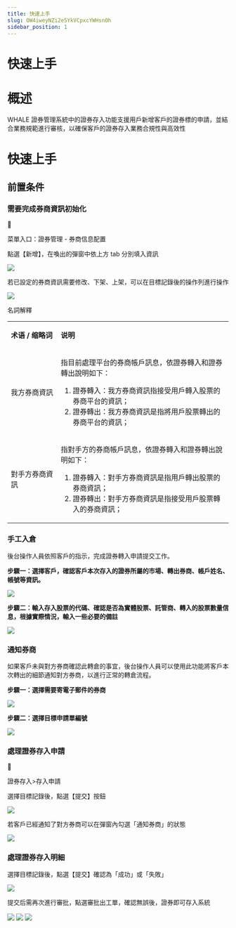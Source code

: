 ```yaml
---
title: 快速上手
slug: OW4iweyNZi2eSYkVCpxcYWHsnOh
sidebar_position: 1
---
```



# 快速上手

# 概述

WHALE 證券管理系統中的證券存入功能支援用戶新增客戶的證券標的申請，並結合業務規範進行審核，以確保客戶的證券存入業務合規性與高效性

# 快速上手

## 前置条件

### 需要完成券商資訊初始化

<div class="callout callout-bg-6 callout-border-6">
<div class='callout-emoji'>📍</div>
<p>菜單入口：證券管理 - 券商信息配置</p>
</div>

點選【新增】，在喚出的彈窗中依上方 tab 分別填入資訊

<img src="/assets/J41GbdodxoiyTixCt8icBMehnwb.png" src-width="3818" src-height="1866" align="center"/>

若已設定的券商資訊需要修改、下架、上架，可以在目標記錄後的操作列進行操作

<img src="/assets/TZY5blzu1oYqusxmx7IcZMwZnfd.png" src-width="3806" src-height="1854" align="center"/>

名詞解釋

<table>
<colgroup>
<col width="179"/>
<col width="641"/>
</colgroup>
<tbody>
<tr><td><p><b>术语 / 缩略词</b></p></td><td><p><b>说明</b></p></td></tr>
<tr><td><p>我方券商資訊</p></td><td><p>指目前處理平台的券商帳戶訊息，依證券轉入和證券轉出說明如下：</p>
<ol>
<li>證券轉入：我方券商資訊指接受用戶轉入股票的券商平台的資訊；</li>
<li>證券轉出：我方券商資訊是指將用戶股票轉出的券商平台的資訊；</li>
</ol></td></tr>
<tr><td><p>對手方券商資訊</p></td><td><p>指對手方的券商帳戶訊息，依證券轉入和證券轉出說明如下：</p>
<ol>
<li>證券轉入：對手方券商資訊是指用戶轉出股票的券商資訊；</li>
<li>證券轉出：對手方券商資訊是指接受用戶股票轉入的券商資訊；</li>
</ol></td></tr>
</tbody>
</table>

### 手工入倉

後台操作人員依照客戶的指示，完成證券轉入申請提交工作。

<b>步驟一：選擇客戶，確認客戶本次存入的證券所屬的市場、轉出券商、帳戶姓名、帳號等資訊。</b>

<img src="/assets/Z3AJbkZyIopjlyx63EEc9WLYn5H.png" src-width="3814" src-height="1758" align="center"/>

<b>步驟二：輸入存入股票的代碼、確認是否為實體股票、託管商、轉入的股票數量信息，根據實際情況，輸入一些必要的備註</b>

<img src="/assets/OcapbiHJSoWS1ox06ZncCXS7nkf.png" src-width="3812" src-height="1852" align="center"/>

### 通知券商

如果客戶未與對方券商確認此轉倉的事宜，後台操作人員可以使用此功能將客戶本次轉出的細節通知對方券商，以進行正常的轉倉流程。

<b>步驟一：選擇需要寄電子郵件的券商</b>

<img src="/assets/Wn16bRSK7oMC7wxgGpbc7dwfnMU.png" src-width="3814" src-height="1852" align="center"/>

<b>步驟二：選擇目標申請單編號</b>

<img src="/assets/USMjbblxRomX0TxgoEUcm8Ffn8d.png" src-width="3834" src-height="1858" align="center"/>

### 處理證券存入申請

<div class="callout callout-bg-6 callout-border-6">
<div class='callout-emoji'>📍</div>
<p>證券存入&gt;存入申請</p>
</div>

選擇目標記錄後，點選【提交】按鈕

<img src="/assets/Sad3bbk0OoERW1xmRp0caIAXnsf.png" src-width="3818" src-height="1772" align="center"/>

若客戶已經通知了對方券商可以在彈窗內勾選「通知券商」的狀態

<img src="/assets/JJ2ebGs5uoUR2fxQHVmcwIn4n1b.png" src-width="3840" src-height="1858" align="center"/>

### 處理證券存入明細

選擇目標記錄後，點選【提交】確認為「成功」或「失敗」

<img src="/assets/VUb7bnHP7oCqLuxzEpFcAKGin2d.png" src-width="3824" src-height="1830" align="center"/>

提交后需再次進行審批，點選審批出工單，確認無誤後，證券即可存入系統

<img src="/assets/M1CrbnWI2oHMuixfaAFcSfQfnoh.png" src-width="3814" src-height="856" align="center"/>

<img src="/assets/C1aBb3mxToQpDMx6Cf3cfGUTnVd.png" src-width="1560" src-height="1764" align="center"/>

<img src="/assets/VH9QbLGWSoLeglxBfPKcijmznjW.png" src-width="3318" src-height="926" align="center"/>

## 
